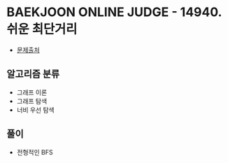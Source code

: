 # BAEKJOON ONLINE JUDGE - 14940. 쉬운 최단거리

- [문제출처](https://www.acmicpc.net/problem/14940 '14940. 쉬운 최단거리')

## 알고리즘 분류

- 그래프 이론
- 그래프 탐색
- 너비 우선 탐색

## 풀이

- 전형적인 BFS
